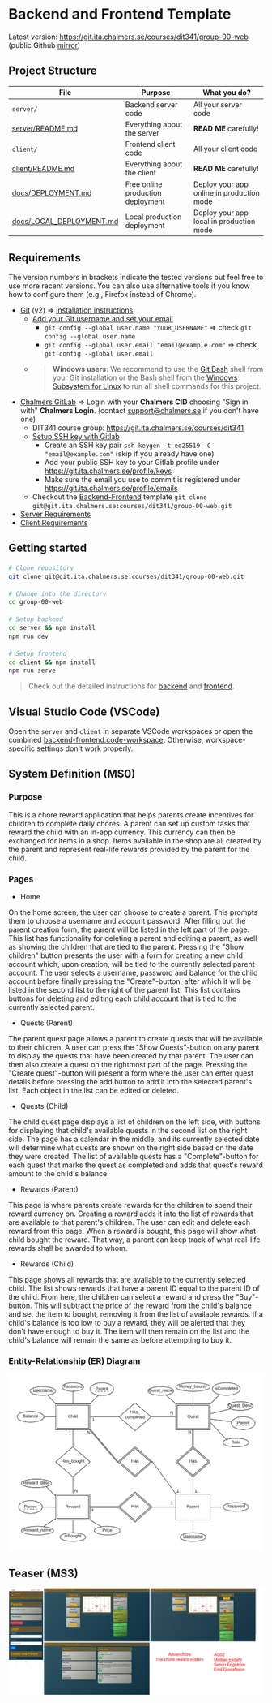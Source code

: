 # Backend and Frontend Template

Latest version: https://git.ita.chalmers.se/courses/dit341/group-00-web (public Github [mirror](https://github.com/dit341/group-00-web))

## Project Structure

| File        | Purpose           | What you do?  |
| ------------- | ------------- | ----- |
| `server/` | Backend server code | All your server code |
| [server/README.md](server/README.md) | Everything about the server | **READ ME** carefully! |
| `client/` | Frontend client code | All your client code |
| [client/README.md](client/README.md) | Everything about the client | **READ ME** carefully! |
| [docs/DEPLOYMENT.md](docs/DEPLOYMENT.md) | Free online production deployment | Deploy your app online in production mode |
| [docs/LOCAL_DEPLOYMENT.md](docs/LOCAL_DEPLOYMENT.md) | Local production deployment | Deploy your app local in production mode |

## Requirements

The version numbers in brackets indicate the tested versions but feel free to use more recent versions.
You can also use alternative tools if you know how to configure them (e.g., Firefox instead of Chrome).

* [Git](https://git-scm.com/) (v2) => [installation instructions](https://www.atlassian.com/git/tutorials/install-git)
  * [Add your Git username and set your email](https://docs.gitlab.com/ce/gitlab-basics/start-using-git.html#add-your-git-username-and-set-your-email)
    * `git config --global user.name "YOUR_USERNAME"` => check `git config --global user.name`
    * `git config --global user.email "email@example.com"` => check `git config --global user.email`
  * > **Windows users**: We recommend to use the [Git Bash](https://www.atlassian.com/git/tutorials/git-bash) shell from your Git installation or the Bash shell from the [Windows Subsystem for Linux](https://docs.microsoft.com/en-us/windows/wsl/install-win10) to run all shell commands for this project.
* [Chalmers GitLab](https://git.ita.chalmers.se/) => Login with your **Chalmers CID** choosing "Sign in with" **Chalmers Login**. (contact [support@chalmers.se](mailto:support@chalmers.se) if you don't have one)
  * DIT341 course group: https://git.ita.chalmers.se/courses/dit341
  * [Setup SSH key with Gitlab](https://docs.gitlab.com/ee/ssh/)
    * Create an SSH key pair `ssh-keygen -t ed25519 -C "email@example.com"` (skip if you already have one)
    * Add your public SSH key to your Gitlab profile under https://git.ita.chalmers.se/profile/keys
    * Make sure the email you use to commit is registered under https://git.ita.chalmers.se/profile/emails
  * Checkout the [Backend-Frontend](https://git.ita.chalmers.se/courses/dit341/group-00-web) template `git clone git@git.ita.chalmers.se:courses/dit341/group-00-web.git`
* [Server Requirements](./server/README.md#Requirements)
* [Client Requirements](./client/README.md#Requirements)

## Getting started

```bash
# Clone repository
git clone git@git.ita.chalmers.se:courses/dit341/group-00-web.git

# Change into the directory
cd group-00-web

# Setup backend
cd server && npm install
npm run dev

# Setup frontend
cd client && npm install
npm run serve
```

> Check out the detailed instructions for [backend](./server/README.md) and [frontend](./client/README.md).

## Visual Studio Code (VSCode)

Open the `server` and `client` in separate VSCode workspaces or open the combined [backend-frontend.code-workspace](./backend-frontend.code-workspace). Otherwise, workspace-specific settings don't work properly.

## System Definition (MS0)

### Purpose

This is a chore reward application that helps parents create incentives for children to complete daily chores. A parent can set up custom tasks that reward the child with an in-app currency. This currency can then be exchanged for items in a shop. Items available in the shop are all created by the parent and represent real-life rewards provided by the parent for the child.

### Pages

* Home

On the home screen, the user can choose to create a parent. This prompts them to choose a username and account password. After filling out the parent creation form, the parent will be listed in the left part of the page. This list has functionality for deleting a parent and editing a parent, as well as showing the children that are tied to the parent. 
Pressing the "Show children" button presents the user with a form for creating a new child account which, upon creation, will be tied to the currently selected parent account. The user selects a username, password and balance for the child account before finally pressing the "Create"-button, after which it will be listed in the second list to the right of the parent list. This list contains buttons for deleting and editing each child account that is tied to the currently selected parent.


* Quests (Parent)

The parent quest page allows a parent to create quests that will be available to their children. A user can press the "Show Quests"-button on any parent to display the quests that have been created by that parent. The user can then also create a quest on the rightmost part of the page. Pressing the "Create quest"-button will present a form where the user can enter quest details before pressing the add button to add it into the selected parent's list. Each object in the list can be edited or deleted.


* Quests (Child)

The child quest page displays a list of children on the left side, with buttons for displaying that child's available quests in the second list on the right side. The page has a calendar in the middle, and its currently selected date will determine what quests are shown on the right side based on the date they were created. The list of available quests has a "Complete"-button for each quest that marks the quest as completed and adds that quest's reward amount to the child's balance.


* Rewards (Parent)

This page is where parents create rewards for the children to spend their reward currency on. Creating a reward adds it into the list of rewards that are available to that parent's children. The user can edit and delete each reward from this page. When a reward is bought, this page will show what child bought the reward. That way, a parent can keep track of what real-life rewards shall be awarded to whom.

* Rewards (Child)

This page shows all rewards that are available to the currently selected child. The list shows rewards that have a parent ID equal to the parent ID of the child. 
From here, the children can select a reward and press the "Buy"-button. This will subtract the price of the reward from the child's balance and set the item to bought, removing it from the list of available rewards. If a child's balance is too low to buy a reward, they will be alerted that they don't have enough to buy it. The item will then remain on the list and the child's balance will remain the same as before attempting to buy it.

### Entity-Relationship (ER) Diagram

![ER Diagram](./images/er_diagram.png)

## Teaser (MS3)

![Teaser](./images/teaser.png)
